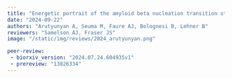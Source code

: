 ```yaml
---
title: "Energetic portrait of the amyloid beta nucleation transition state"
date: "2024-09-22"
authors: "Arutyunyan A, Seuma M, Faure AJ, Bolognesi B, Lehner B"
reviewers: "Samelson AJ, Fraser JS"
image: "/static/img/reviews/2024_arutyunyan.png"

peer-review:
 - biorxiv_version: "2024.07.24.604935v1"
 - prereview: "13826334"
---
```

